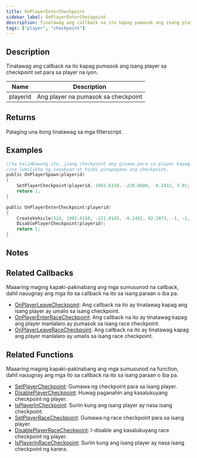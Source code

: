```yaml
---
title: OnPlayerEnterCheckpoint
sidebar_label: OnPlayerEnterCheckpoint
description: Tinatawag ang callback na ito kapag pumasok ang isang player sa checkpoint set para sa player na iyon.
tags: ["player", "checkpoint"]
---
```


## Description

Tinatawag ang callback na ito kapag pumasok ang isang player sa checkpoint set para sa player na iyon.

| Name     | Description                            |
| -------- | -------------------------------------- |
| playerid | Ang player na pumasok sa checkpoint    |

## Returns

Palaging una itong tinatawag sa mga filterscript.

## Examples

```c
//Sa halimbawang ito, isang checkpoint ang ginawa para sa player kapag nag-spawn,
//na lumilikha ng sasakyan at hindi pinapagana ang checkpoint.
public OnPlayerSpawn(playerid)
{
    SetPlayerCheckpoint(playerid, 1982.6150, -220.6680, -0.2432, 3.0);
    return 1;
}

public OnPlayerEnterCheckpoint(playerid)
{
    CreateVehicle(520, 1982.6150, -221.0145, -0.2432, 82.2873, -1, -1, 60000);
    DisablePlayerCheckpoint(playerid);
    return 1;
}
```

## Notes

<TipNPCCallbacks />

## Related Callbacks

Maaaring maging kapaki-pakinabang ang mga sumusunod na callback, dahil nauugnay ang mga ito sa callback na ito sa isang paraan o iba pa.

- [OnPlayerLeaveCheckpoint](OnPlayerLeaveCheckpoint): Ang callback na ito ay tinatawag kapag ang isang player ay umalis sa isang checkpoint.
- [OnPlayerEnterRaceCheckpoint](OnPlayerEnterRaceCheckpoint): Ang callback na ito ay tinatawag kapag ang player manlalaro ay pumasok sa isang race checkpoint.
- [OnPlayerLeaveRaceCheckpoint](OnPlayerLeaveRaceCheckpoint): Ang callback na ito ay tinatawag kapag ang player manlalaro ay umalis sa isang race checkpoint.

## Related Functions

Maaaring maging kapaki-pakinabang ang mga sumusunod na function, dahil nauugnay ang mga ito sa callback na ito sa isang paraan o iba pa.

- [SetPlayerCheckpoint](../functions/SetPlayerCheckpoint): Gumawa ng checkpoint para sa isang player.
- [DisablePlayerCheckpoint](../functions/DisablePlayerCheckpoint): Huwag paganahin ang kasalukuyang checkpoint ng player.
- [IsPlayerInCheckpoint](../functions/IsPlayerInRaceCheckpoint): Suriin kung ang isang player ay nasa isang checkpoint.
- [SetPlayerRaceCheckpoint](../functions/SetPlayerRaceCheckpoint): Gumawa ng race checkpoint para sa isang player.
- [DisablePlayerRaceCheckpoint](../functions/DisablePlayerRaceCheckpoint): I-disable ang kasalukuyang race checkpoint ng player.
- [IsPlayerInRaceCheckpoint](../functions/IsPlayerInRaceCheckpoint): Suriin kung ang isang player ay nasa isang checkpoint ng karera.